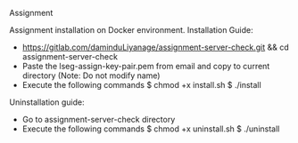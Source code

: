 Assignment 

Assignment installation on Docker environment.
Installation Guide:
- https://gitlab.com/daminduLiyanage/assignment-server-check.git && cd assignment-server-check
- Paste the lseg-assign-key-pair.pem from email and copy to current directory (Note: Do not modify name)
- Execute the following commands
    $ chmod +x install.sh
    $ ./install

Uninstallation guide:
- Go to assignment-server-check directory
- Execute the following commands
    $ chmod +x uninstall.sh
    $ ./uninstall
